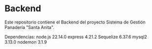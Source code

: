 # Backend
Este repositorio contiene el Backend del proyecto Sistema de Gestión Panadería "Santa Anita".

Dependencias:
node.js 22.14.0
express 4.21.2
Sequelize 6.37.6
mysql2 3.13.0
nodemon 3.1.9
